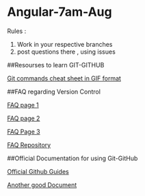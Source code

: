 # Angular-7am-Aug

Rules : 

1. Work in your respective branches
2. post questions there , using issues

##Resourses to learn GIT-GITHUB

[Git commands cheat sheet in GIF format](https://khaledmohammed000.github.io/Git-Cheat-Sheet-using-gifs/)

##FAQ regarding Version Control

[FAQ page 1](https://github.com/khaledMohammed000/Notes-Reflections/blob/master/FAQ_1.md)

[FAQ page 2](https://github.com/khaledMohammed000/Notes-Reflections/blob/master/FAQ_2.md)

[FAQ Page 3](https://github.com/khaledMohammed000/Notes-Reflections/blob/master/FAQ_3.md)

[FAQ Repository](https://github.com/khaledMohammed000/Notes-Reflections)

##Official Documentation for using Git-GitHub

[Official Github Guides](https://guides.github.com/)

[Another good Document](https://www.atlassian.com/git/)
